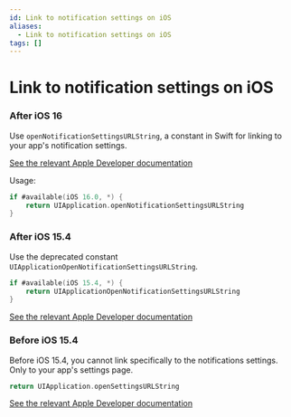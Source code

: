 ```yaml
---
id: Link to notification settings on iOS
aliases:
  - Link to notification settings on iOS
tags: []
---
```


# Link to notification settings on iOS

### After iOS 16

Use `openNotificationSettingsURLString`, a constant in Swift for linking to your app's notification settings.

[See the relevant Apple Developer documentation](https://developer.apple.com/documentation/uikit/uiapplication/4013180-opennotificationsettingsurlstrin)

Usage:
```swift
if #available(iOS 16.0, *) {
    return UIApplication.openNotificationSettingsURLString
}
```

### After iOS 15.4

Use the deprecated constant `UIApplicationOpenNotificationSettingsURLString`.

```swift
if #available(iOS 15.4, *) {
    return UIApplicationOpenNotificationSettingsURLString
}
```

[See the relevant Apple Developer documentation](https://developer.apple.com/documentation/uikit/uiapplicationopennotificationsettingsurlstring)

### Before iOS 15.4

Before iOS 15.4, you cannot link specifically to the notifications settings. Only to your app's settings page.

```swift
return UIApplication.openSettingsURLString
```

[See the relevant Apple Developer documentation](https://developer.apple.com/documentation/uikit/uiapplication/1623042-opensettingsurlstring)

